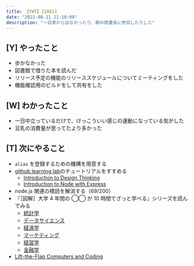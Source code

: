 ```yaml
---
title: 【YWT】210811
date: "2021-08-11 21:10:00"
description: "一日家から出なかったり、朝の読書会に参加したりした"
---
```


## [Y] やったこと

- 歩かなかった
- 図書館で借りた本を読んだ
- リリース予定の機能のリリーススケジュールについてミーティングをした
- 機能確認用のビルドをして共有をした

## [W] わかったこと

- 一日中立っているだけで、けっこういい感じの運動になっている気がした
- 豆乳の消費量が思ってたより多かった

## [T] 次にやること

- `alias` を登録するための機構を用意する
- [github learning lab](https://lab.github.com/githubtraining)のチュートリアルをすすめる
  - [Introduction to Design Thinking](https://lab.github.com/githubtraining/introduction-to-design-thinking)
  - [Introduction to Node with Express](https://lab.github.com/everydeveloper/introduction-to-node-with-express)
- node.js 関連の積読を解消する（69/200）
- 『［図解］大学 4 年間の ◯◯ が 10 時間でざっと学べる』シリーズを読んでみる
  - [統計学](https://www.amazon.co.jp/dp/B07PXB4NN9)
  - [データサイエンス](https://www.amazon.co.jp/dp/B07XNW3TQM)
  - [経済学](https://www.amazon.co.jp/dp/B01KNLFHH6)
  - [マーケティング](https://www.amazon.co.jp/dp/B07BNC2SV3)
  - [経営学](https://www.amazon.co.jp/dp/B071SKDF3L)
  - [金融学](https://www.amazon.co.jp/dp/B07BB6Z7FW)
- [Lift-the-Flap Computers and Coding](https://www.amazon.co.jp/dp/1409591514)

<!-- https://twitter.com/camomile_cafe/status/1425443616974012427?s=20 -->
